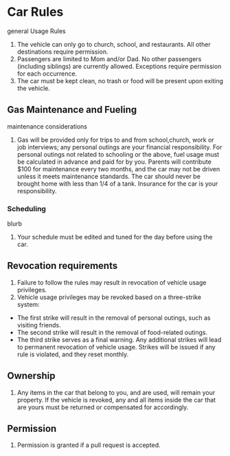 # Car Rules 
general Usage Rules

1.	The vehicle can only go to church, school, and restaurants. All other destinations require permission.
2. Passengers are limited to Mom and/or Dad. No other passengers (including siblings) are currently allowed. Exceptions require permission for each occurrence.
3.	The car must be kept clean, no trash or food will be present upon exiting the vehicle.


## Gas Maintenance and Fueling
maintenance considerations

1. Gas will be provided only for trips to and from school,church, work or job interviews; any personal outings are your financial responsibility. For personal outings not related to schooling or the above, fuel usage must be calculated in advance and paid for by you. Parents will contribute $100 for maintenance every two months, and the car may not be driven unless it meets maintenance standards. The car should never be brought home with less than 1/4 of a tank. Insurance for the car is your responsibility.
### Scheduling 	
blurb

1.	Your schedule must be edited and tuned for the day before using the car.
## Revocation requirements 
1.	Failure to follow the rules may result in revocation of vehicle usage privileges.
2.	Vehicle usage privileges may be revoked based on a three-strike system:
  - The first strike will result in the removal of personal outings, such as visiting friends.
  - The second strike will result in the removal of food-related outings.
  - The third strike serves as a final warning.
    Any additional strikes will lead to permanent revocation of vehicle usage. Strikes will be issued if any rule is violated, and they reset monthly.
## Ownership 
1.	Any items in the car that belong to you, and are used, will remain your property. If the vehicle is revoked, any and all items inside the car that are yours must be returned or compensated for accordingly.

## Permission
1. Permission is granted if a pull request is accepted.




